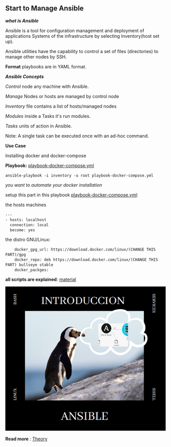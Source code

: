 ## Start to Manage Ansible

**_what is Ansible_**


Ansible is a tool for configuration management and deployment of applications
Systems of the infrastructure by selecting Inventory(host set up).


Ansible utilities have the capability to control a set of files (directories) to manage other nodes by SSH.


**Format** playbooks are in YAML format.


**_Ansible Concepts_**

*Control* node any machine with Ansible.

*Manage* Nodes or hosts are managed by control node

*Inventory* file contains a list of hosts/managed nodes

*Modules* inside a Tasks it's run modules.

*Tasks* units of action in Ansible.

Note: A single task can be executed once with an ad-hoc command.

**__Use Case__**

Installing docker and docker-compose

**Playbook:** [playbook-docker-compose.yml](https://github.com/libialany/ansible-hypothetical-cases/blob/main/playbook-docker-compose.yml)

```
ansible-playbook -i inventory -u root playbook-docker-compose.yml
```

*_you want to automate your docker installation_*

setup this part in this playbook [playbook-docker-compose.yml](https://github.com/libialany/ansible-hypothetical-cases/blob/main/playbook-docker-compose.yml):

the hosts machines 

```
---
- hosts: localhost
  connection: local
  become: yes
```

the distro GNU/Linux: 

```
    docker_gpg_url: https://download.docker.com/linux/(CHANGE THIS PART)/gpg
    docker_repo: deb https://download.docker.com/linux/(CHANGE THIS PART) bullseye stable
    docker_packges:
```






**all scripts are explained**: [material](https://github.com/libialany/ansible-hipotetical-cases/blob/main/ebook-Ansible-security.pdf)

![alt text](https://github.com/libialany/ansible-hipotetical-cases/blob/main/1.PNG)

**Read more** : [Theory](https://sksonukushwaha403.medium.com/ansible-use-cases-and-advantages-f35515ffabe1)
